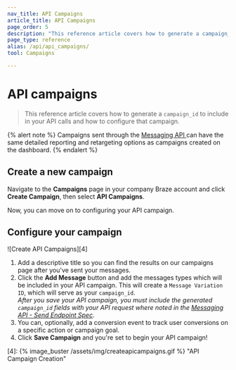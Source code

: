 ```yaml
---
nav_title: API Campaigns
article_title: API Campaigns
page_order: 5
description: "This reference article covers how to generate a campaign_id to include in your API calls and how to configure that campaign."
page_type: reference
alias: /api/api_campaigns/
tool: Campaigns

---
```

# API campaigns

> This reference article covers how to generate a `campaign_id` to include in your API calls and how to configure that campaign.

{% alert note %}
Campaigns sent through the <a href="{{site.baseurl}}/api/endpoints/messaging/"> Messaging API </a>can have the same detailed reporting and retargeting options as campaigns created on the dashboard.
{% endalert %}

## Create a new campaign
Navigate to the **Campaigns** page in your company Braze account and click __Create Campaign__, then select __API Campaigns__.

Now, you can move on to configuring your API campaign.

## Configure your campaign

![Create API Campaigns][4]

1. Add a descriptive title so you can find the results on our campaigns page after you've sent your messages.
2. Click the __Add Message__ button and add the messages types which will be included in your API campaign. This will create a `Message Variation ID`, which will serve as your `campaign_id`. <br> _After you save your API campaign, you must include the generated `campaign_id` fields with your API request where noted in the [Messaging API - Send Endpoint Spec][2]._
3. You can, optionally, add a conversion event to track user conversions on a specific action or campaign goal.
4. Click __Save Campaign__ and you're set to begin your API campaign!

[2]: {{site.baseurl}}/api/endpoints/messaging/#send-endpoints
[4]: {% image_buster /assets/img/createapicampaigns.gif %} "API Campaign Creation"
